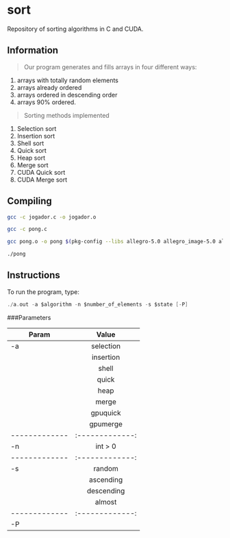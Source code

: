 sort
====

Repository of sorting algorithms in C and CUDA.

## Information
> Our program generates and fills arrays in four different ways: 
  > 
  1. arrays with totally random elements
  2. arrays already ordered 
  3. arrays ordered in descending order 
  4. arrays 90% ordered.
	
> Sorting methods implemented
  >
  1. Selection sort
  2. Insertion sort
  3. Shell sort
  4. Quick sort
  5. Heap sort
  6. Merge sort
  7. CUDA Quick sort
  8. CUDA Merge sort
  
## Compiling

``` bash
gcc -c jogador.c -o jogador.o

gcc -c pong.c

gcc pong.o -o pong $(pkg-config --libs allegro-5.0 allegro_image-5.0 allegro_font-5.0 allegro_ttf-5.0 allegro_primitives-5.0) jogador.p

./pong
```

## Instructions

To run the program, type:

```c
./a.out -a $algorithm -n $number_of_elements -s $state [-P]
```
###Parameters

| Param         | Value         | 
| ------------- |:-------------:| 
| -a            | selection     |
|               | insertion     |
|               | shell         | 
|               | quick         | 
|               | heap          | 
|               | merge         | 
|               | gpuquick      | 
|               | gpumerge      |    
| ------------- |:-------------:| 
| -n            | int > 0       |
| ------------- |:-------------:| 
| -s            | random        |
|               | ascending     |
|               | descending    | 
|               | almost        | 
| ------------- |:-------------:| 
| -P            |
 
   

 




